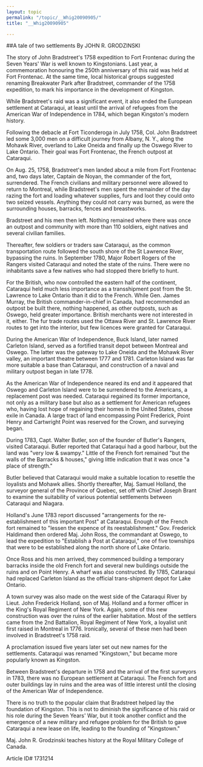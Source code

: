 ```yaml
---
layout: topic
permalink: "/topic/__Whig20090905/"
title: "__Whig20090905"

---
```


##A tale of two settlements
By JOHN R. GRODZINSKI

<div class=column2>

The story of John Bradstreet's 1758 expedition to Fort Frontenac during the Seven Years' War is well known to Kingstonians. Last year, a commemoration honouring the 250th anniversary of this raid was held at Fort Frontenac. At the same time, local historical groups suggested renaming Breakwater Park after Bradstreet, commander of the 1758 expedition, to mark his importance in the development of Kingston.

While Bradstreet's raid was a significant event, it also ended the European settlement at Cataraqui, at least until the arrival of refugees from the American War of Independence in 1784, which began Kingston's modern history.

Following the debacle at Fort Ticonderoga in July 1758, Col. John Bradstreet led some 3,000 men on a difficult journey from Albany, N. Y., along the Mohawk River, overland to Lake Oneida and finally up the Oswego River to Lake Ontario. Their goal was Fort Frontenac, the French outpost at Cataraqui.

On Aug. 25, 1758, Bradstreet's men landed about a mile from Fort Frontenac and, two days later, Captain de Noyan, the commander of the fort, surrendered. The French civilians and military personnel were allowed to return to Montreal, while Bradstreet's men spent the remainder of the day razing the fort and loading whatever supplies, furs and loot they could onto two seized vessels. Anything they could not carry was burned, as were the surrounding houses, barracks, fences and breastworks.

Bradstreet and his men then left. Nothing remained where there was once an outpost and community with more than 110 soldiers, eight natives and several civilian families.

Thereafter, few soldiers or traders saw Cataraqui, as the common transportation route followed the south shore of the St Lawrence River, bypassing the ruins. In September 1780, Major Robert Rogers of the Rangers visited Cataraqui and noted the state of the ruins. There were no inhabitants save a few natives who had stopped there briefly to hunt.

For the British, who now controlled the eastern half of the continent, Cataraqui held much less importance as a transshipment post from the St. Lawrence to Lake Ontario than it did to the French. While Gen. James Murray, the British commander-in-chief in Canada, had recommended an outpost be built there, nothing happened, as other outposts, such as Oswego, held greater importance. British merchants were not interested in it, either. The fur trade routes used the Ottawa River and St. Lawrence River routes to get into the interior, but few licences were granted for Cataraqui.

During the American War of Independence, Buck Island, later named Carleton Island, served as a fortified transit depot between Montreal and Oswego. The latter was the gateway to Lake Oneida and the Mohawk River valley, an important theatre between 1777 and 1781. Carleton Island was far more suitable a base than Cataraqui, and construction of a naval and military outpost began in late 1778.

As the American War of Independence neared its end and it appeared that Oswego and Carleton Island were to be surrendered to the Americans, a replacement post was needed. Cataraqui regained its former importance, not only as a military base but also as a settlement for American refugees who, having lost hope of regaining their homes in the United States, chose exile in Canada. A large tract of land encompassing Point Frederick, Point Henry and Cartwright Point was reserved for the Crown, and surveying began.

During 1783, Capt. Walter Butler, son of the founder of Butler's Rangers, visited Cataraqui. Butler reported that Cataraqui had a good harbour, but the land was "very low & swampy." Little of the French fort remained "but the walls of the Barracks & houses," giving little indication that it was once "a place of strength."

Butler believed that Cataraqui would make a suitable location to resettle the loyalists and Mohawk allies. Shortly thereafter, Maj. Samuel Holland, the surveyor general of the Province of Quebec, set off with Chief Joseph Brant to examine the suitability of various potential settlements between Cataraqui and Niagara.

Holland's June 1783 report discussed "arrangements for the re-establishment of this important Post" at Cataraqui. Enough of the French fort remained to "lessen the expence of its reestablishment." Gov. Frederick Haldimand then ordered Maj. John Ross, the commandant at Oswego, to lead the expedition to "Establish a Post at Cataraqui," one of five townships that were to be established along the north shore of Lake Ontario.

Once Ross and his men arrived, they commenced building a temporary barracks inside the old French fort and several new buildings outside the ruins and on Point Henry. A wharf was also constructed. By 1785, Cataraqui had replaced Carleton Island as the official trans-shipment depot for Lake Ontario.

A town survey was also made on the west side of the Cataraqui River by Lieut. John Frederick Holland, son of Maj. Holland and a former officer in the King's Royal Regiment of New York. Again, some of this new construction was over the ruins of the earlier habitation. Most of the settlers came from the 2nd Battalion, Royal Regiment of New York, a loyalist unit first raised in Montreal in 1776. Ironically, several of these men had been involved in Bradstreet's 1758 raid.

A proclamation issued five years later set out new names for the settlements. Cataraqui was renamed "Kingstown," but became more popularly known as Kingston.

Between Bradstreet's departure in 1758 and the arrival of the first surveyors in 1783, there was no European settlement at Cataraqui. The French fort and outer buildings lay in ruins and the area was of little interest until the closing of the American War of Independence.

There is no truth to the popular claim that Bradstreet helped lay the foundation of Kingston. This is not to diminish the significance of his raid or his role during the Seven Years' War, but it took another conflict and the emergence of a new military and refugee problem for the British to gave Cataraqui a new lease on life, leading to the founding of "Kingstown."

Maj. John R. Grodzinski teaches history at the Royal Military College of Canada.

</div>

Article ID# 1731214
